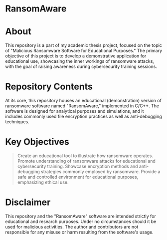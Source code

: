 # RansomAware

# About
This repository is a part of my academic thesis project, focused on the topic of "Malicious Ransomware Software for Educational Purposes." The primary objective of this project is to develop a demonstrative application for educational use, showcasing the inner workings of ransomware attacks, with the goal of raising awareness during cybersecurity training sessions.

# Repository Contents
At its core, this repository houses an educational (demonstration) version of ransomware software named "RansomAware," implemented in C/C++. The software is designed for analytical purposes and simulations, and it includes commonly used file encryption practices as well as anti-debugging techniques.

# Key Objectives
> Create an educational tool to illustrate how ransomware operates.
> Promote understanding of ransomware attacks for educational and cybersecurity training.
> Showcase encryption methods and anti-debugging strategies commonly employed by ransomware.
> Provide a safe and controlled environment for educational purposes, emphasizing ethical use.

# Disclaimer
This repository and the "RansomAware" software are intended strictly for educational and research purposes. Under no circumstances should it be used for malicious activities. The author and contributors are not responsible for any misuse or harm resulting from the software's usage.
